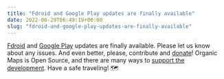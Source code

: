```yaml
---
title: "Fdroid and Google Play updates are finally available"
date: 2022-06-29T06:49:19+00:00
slug: "fdroid-and-google-play-updates-are-finally-available"
---
```


[Fdroid](https://f-droid.org/en/packages/app.organicmaps/) and [Google Play](https://play.google.com/store/apps/details?id=app.organicmaps) updates are finally available. Please let us know about any issues. And even better, please, contribute and [donate](https://organicmaps.app/donate/)! Organic Maps is Open Source, and there are many ways to [support ](https://organicmaps.app/support-us/)[the](https://organicmaps.app/support-us/) [development](https://organicmaps.app/support-us/).
Have a safe traveling! 🗺️
